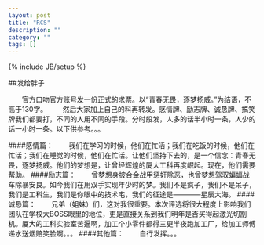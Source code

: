 ```yaml
---
layout: post
title: "RCS"
description: ""
category: ""
tags: []
---
```

{% include JB/setup %}

##发给胖子

　　官方口吻官方账号发一份正式的求票。以“青春无畏，逐梦扬威。”为结语，不高于130字。
　　然后大家加上自己的料再转发。感情牌、励志牌、诚恳牌、搞笑牌我们都要打，不同的人用不同的手段。分时段发，人多的话半小时一条，人少的话一小时一条。以下供参考。。。

####感情篇：
　　我们在学习的时候，他们在忙活；我们在吃饭的时候，他们在忙活；我们在睡觉的时候，他们在忙活。让他们坚持下去的，是一个信念：青春无畏，逐梦扬威。他们的梦想是，让曾经辉煌的厦大工科再度崛起。现在，他们需要帮助。
####励志篇：
　　曾梦想身披合金战甲惩奸除恶，也曾梦想驾驭蝙蝠战车除暴安良。如今我们在用双手实现年少时的梦。我们不是疯子，我们不是呆子，我们是工科生，我们是你眼中的技术宅，我们的征途是————星辰大海。
####诚恳篇：
　　兄弟（姐妹）们，这对我很重要。本次评选将很大程度上影响我们团队在学校大BOSS眼里的地位，更是直接关系到我们明年是否买得起激光切割机。厦大的工科实验室苦逼啊，加工个小零件都得三更半夜跑加工厂，给加工师傅递水送烟赔笑脸啊。。。
####其他篇：
　　自行发挥。。。
